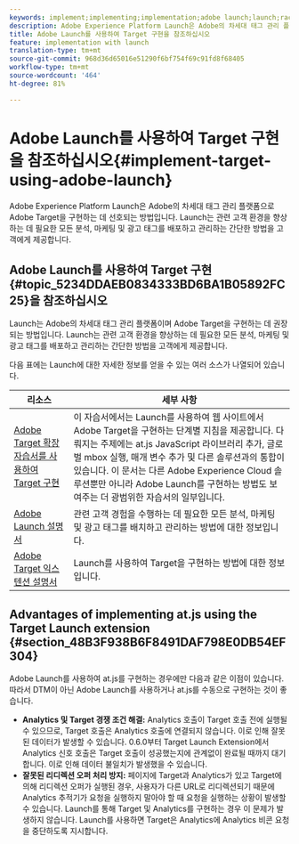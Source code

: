 ```yaml
---
keywords: implement;implementing;implementation;adobe launch;launch;race;redirect;experience platform launch
description: Adobe Experience Platform Launch은 Adobe의 차세대 태그 관리 플랫폼으로 Adobe Target을 구현하는 데 선호되는 방법입니다. Launch는 관련 고객 환경을 향상하는 데 필요한 모든 분석, 마케팅 및 광고 태그를 배포하고 관리하는 간단한 방법을 고객에게 제공합니다.
title: Adobe Launch를 사용하여 Target 구현을 참조하십시오
feature: implementation with launch
translation-type: tm+mt
source-git-commit: 968d36d65016e51290f6bf754f69c91fd8f68405
workflow-type: tm+mt
source-wordcount: '464'
ht-degree: 81%

---
```



# Adobe Launch를 사용하여 Target 구현을 참조하십시오{#implement-target-using-adobe-launch}

Adobe Experience Platform Launch은 Adobe의 차세대 태그 관리 플랫폼으로 Adobe Target을 구현하는 데 선호되는 방법입니다. Launch는 관련 고객 환경을 향상하는 데 필요한 모든 분석, 마케팅 및 광고 태그를 배포하고 관리하는 간단한 방법을 고객에게 제공합니다.

## Adobe Launch를 사용하여 Target 구현{#topic_5234DDAEB0834333BD6BA1B05892FC25}을 참조하십시오 

Launch는 Adobe의 차세대 태그 관리 플랫폼이며 Adobe Target을 구현하는 데 권장되는 방법입니다. Launch는 관련 고객 환경을 향상하는 데 필요한 모든 분석, 마케팅 및 광고 태그를 배포하고 관리하는 간단한 방법을 고객에게 제공합니다.

다음 표에는 Launch에 대한 자세한 정보를 얻을 수 있는 여러 소스가 나열되어 있습니다.

| 리소스 | 세부 사항 |
|--- |--- |
| [Adobe Target 확장 자습서를 사용하여 Target 구현](https://experienceleague.adobe.com/docs/experience-cloud/implementing-in-websites-with-launch/implement-solutions/target.html) | 이 자습서에서는 Launch를 사용하여 웹 사이트에서 Adobe Target을 구현하는 단계별 지침을 제공합니다. 다뤄지는 주제에는 at.js JavaScript 라이브러리 추가, 글로벌 mbox 실행, 매개 변수 추가 및 다른 솔루션과의 통합이 있습니다. 이 문서는 다른 Adobe Experience Cloud 솔루션뿐만 아니라 Adobe Launch를 구현하는 방법도 보여주는 더 광범위한 자습서의 일부입니다. |
| [Adobe Launch 설명서](https://experienceleague.adobe.com/docs/launch/using/intro/get-started/quick-start.html) | 관련 고객 경험을 수행하는 데 필요한 모든 분석, 마케팅 및 광고 태그를 배치하고 관리하는 방법에 대한 정보입니다. |
| [Adobe Target 익스텐션 설명서](https://experienceleague.adobe.com/docs/launch/using/extensions-ref/adobe-extension/target-extension/overview.html) | Launch를 사용하여 Target을 구현하는 방법에 대한 정보입니다. |

## Advantages of implementing at.js using the Target Launch extension {#section_48B3F938B6F8491DAF798E0DB54EF304}

Adobe Launch를 사용하여 at.js를 구현하는 경우에만 다음과 같은 이점이 있습니다. 따라서 DTM이 아닌 Adobe Launch를 사용하거나 at.js를 수동으로 구현하는 것이 좋습니다.

* **Analytics 및 Target 경쟁 조건 해결:** Analytics 호출이 Target 호출 전에 실행될 수 있으므로, Target 호출은 Analytics 호출에 연결되지 않습니다. 이로 인해 잘못된 데이터가 발생할 수 있습니다. 0.6.0부터 Target Launch Extension에서 Analytics 신호 호출은 Target 호출이 성공했는지에 관계없이 완료될 때까지 대기합니다. 이로 인해 데이터 불일치가 발생했을 수 있습니다.
* **잘못된 리디렉션 오퍼 처리 방지:** 페이지에 Target과 Analytics가 있고 Target에 의해 리디렉션 오퍼가 실행된 경우, 사용자가 다른 URL로 리디렉션되기 때문에 Analytics 추적기가 요청을 실행하지 말아야 할 때 요청을 실행하는 상황이 발생할 수 있습니다. Launch를 통해 Target 및 Analytics를 구현하는 경우 이 문제가 발생하지 않습니다. Launch를 사용하면 Target은 Analytics에 Analytics 비콘 요청을 중단하도록 지시합니다.
